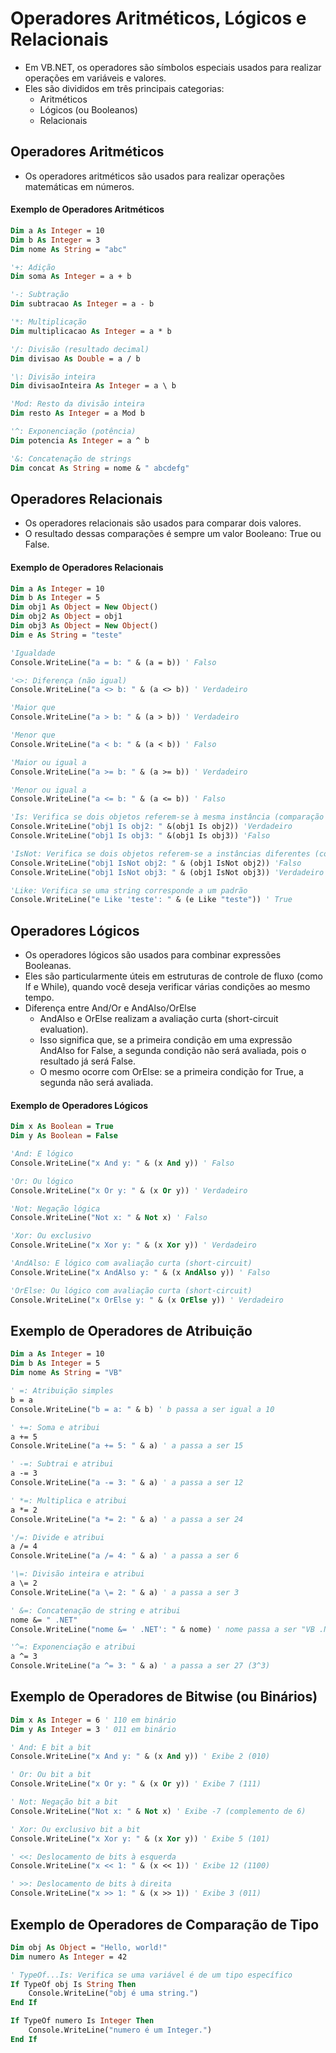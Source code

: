 # Operadores Aritméticos, Lógicos e Relacionais

- Em VB.NET, os operadores são símbolos especiais usados para realizar operações em variáveis e valores. 
- Eles são divididos em três principais categorias: 
    - Aritméticos
    - Lógicos (ou Booleanos)
    - Relacionais

## Operadores Aritméticos

- Os operadores aritméticos são usados para realizar operações matemáticas em números.

#### Exemplo de Operadores Aritméticos

~~~vb
Dim a As Integer = 10
Dim b As Integer = 3
Dim nome As String = "abc"

'+: Adição
Dim soma As Integer = a + b

'-: Subtração
Dim subtracao As Integer = a - b

'*: Multiplicação
Dim multiplicacao As Integer = a * b

'/: Divisão (resultado decimal)
Dim divisao As Double = a / b

'\: Divisão inteira
Dim divisaoInteira As Integer = a \ b

'Mod: Resto da divisão inteira
Dim resto As Integer = a Mod b

'^: Exponenciação (potência)
Dim potencia As Integer = a ^ b

'&: Concatenação de strings
Dim concat As String = nome & " abcdefg"
~~~

## Operadores Relacionais

- Os operadores relacionais são usados para comparar dois valores. 
- O resultado dessas comparações é sempre um valor Booleano: True ou False.

#### Exemplo de Operadores Relacionais

~~~vb
Dim a As Integer = 10
Dim b As Integer = 5
Dim obj1 As Object = New Object()
Dim obj2 As Object = obj1
Dim obj3 As Object = New Object()
Dim e As String = "teste"

'Igualdade
Console.WriteLine("a = b: " & (a = b)) ' Falso

'<>: Diferença (não igual)
Console.WriteLine("a <> b: " & (a <> b)) ' Verdadeiro

'Maior que
Console.WriteLine("a > b: " & (a > b)) ' Verdadeiro

'Menor que
Console.WriteLine("a < b: " & (a < b)) ' Falso

'Maior ou igual a
Console.WriteLine("a >= b: " & (a >= b)) ' Verdadeiro

'Menor ou igual a
Console.WriteLine("a <= b: " & (a <= b)) ' Falso

'Is: Verifica se dois objetos referem-se à mesma instância (comparação de referência)
Console.WriteLine("obj1 Is obj2: " &(obj1 Is obj2)) 'Verdadeiro
Console.WriteLine("obj1 Is obj3: " &(obj1 Is obj3)) 'Falso

'IsNot: Verifica se dois objetos referem-se a instâncias diferentes (comparação de referência)
Console.WriteLine("obj1 IsNot obj2: " & (obj1 IsNot obj2)) 'Falso
Console.WriteLine("obj1 IsNot obj3: " & (obj1 IsNot obj3)) 'Verdadeiro

'Like: Verifica se uma string corresponde a um padrão
Console.WriteLine("e Like 'teste': " & (e Like "teste")) ' True
~~~

## Operadores Lógicos

- Os operadores lógicos são usados para combinar expressões Booleanas. 
- Eles são particularmente úteis em estruturas de controle de fluxo (como If e While), quando você deseja verificar várias condições ao mesmo tempo.
- Diferença entre And/Or e AndAlso/OrElse
    - AndAlso e OrElse realizam a avaliação curta (short-circuit evaluation). 
    - Isso significa que, se a primeira condição em uma expressão AndAlso for False, a segunda condição não será avaliada, pois o resultado já será False.
    - O mesmo ocorre com OrElse: se a primeira condição for True, a segunda não será avaliada.

#### Exemplo de Operadores Lógicos

~~~vb
Dim x As Boolean = True
Dim y As Boolean = False

'And: E lógico
Console.WriteLine("x And y: " & (x And y)) ' Falso

'Or: Ou lógico
Console.WriteLine("x Or y: " & (x Or y)) ' Verdadeiro

'Not: Negação lógica
Console.WriteLine("Not x: " & Not x) ' Falso

'Xor: Ou exclusivo
Console.WriteLine("x Xor y: " & (x Xor y)) ' Verdadeiro

'AndAlso: E lógico com avaliação curta (short-circuit)
Console.WriteLine("x AndAlso y: " & (x AndAlso y)) ' Falso

'OrElse: Ou lógico com avaliação curta (short-circuit)
Console.WriteLine("x OrElse y: " & (x OrElse y)) ' Verdadeiro
~~~

## Exemplo de Operadores de Atribuição

~~~vb
Dim a As Integer = 10
Dim b As Integer = 5
Dim nome As String = "VB"

' =: Atribuição simples
b = a
Console.WriteLine("b = a: " & b) ' b passa a ser igual a 10

' +=: Soma e atribui
a += 5
Console.WriteLine("a += 5: " & a) ' a passa a ser 15

' -=: Subtrai e atribui
a -= 3
Console.WriteLine("a -= 3: " & a) ' a passa a ser 12

' *=: Multiplica e atribui
a *= 2
Console.WriteLine("a *= 2: " & a) ' a passa a ser 24

'/=: Divide e atribui
a /= 4
Console.WriteLine("a /= 4: " & a) ' a passa a ser 6

'\=: Divisão inteira e atribui
a \= 2
Console.WriteLine("a \= 2: " & a) ' a passa a ser 3

' &=: Concatenação de string e atribui
nome &= " .NET"
Console.WriteLine("nome &= ' .NET': " & nome) ' nome passa a ser "VB .NET"

'^=: Exponenciação e atribui
a ^= 3
Console.WriteLine("a ^= 3: " & a) ' a passa a ser 27 (3^3)
~~~

## Exemplo de Operadores de Bitwise (ou Binários)

~~~vb
Dim x As Integer = 6 ' 110 em binário
Dim y As Integer = 3 ' 011 em binário

' And: E bit a bit
Console.WriteLine("x And y: " & (x And y)) ' Exibe 2 (010)

' Or: Ou bit a bit
Console.WriteLine("x Or y: " & (x Or y)) ' Exibe 7 (111)

' Not: Negação bit a bit
Console.WriteLine("Not x: " & Not x) ' Exibe -7 (complemento de 6)

' Xor: Ou exclusivo bit a bit
Console.WriteLine("x Xor y: " & (x Xor y)) ' Exibe 5 (101)

' <<: Deslocamento de bits à esquerda
Console.WriteLine("x << 1: " & (x << 1)) ' Exibe 12 (1100)

' >>: Deslocamento de bits à direita
Console.WriteLine("x >> 1: " & (x >> 1)) ' Exibe 3 (011)
~~~

## Exemplo de Operadores de Comparação de Tipo

~~~vb
Dim obj As Object = "Hello, world!"
Dim numero As Integer = 42

' TypeOf...Is: Verifica se uma variável é de um tipo específico
If TypeOf obj Is String Then
    Console.WriteLine("obj é uma string.")
End If

If TypeOf numero Is Integer Then
    Console.WriteLine("numero é um Integer.")
End If
~~~
